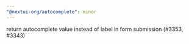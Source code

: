 ```yaml
---
"@nextui-org/autocomplete": minor
---
```


return autocomplete value instead of label in form submission (#3353, #3343)
